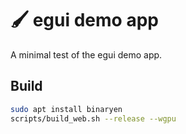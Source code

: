 # 🖌 egui demo app

A minimal test of the egui demo app.

## Build

```bash
sudo apt install binaryen
scripts/build_web.sh --release --wgpu
```

